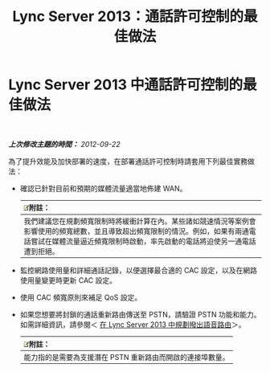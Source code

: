 ﻿---
title: Lync Server 2013：通話許可控制的最佳做法
TOCTitle: 通話許可控制的最佳做法
ms:assetid: 97173cca-8175-4ae2-a247-eb7ef809da93
ms:mtpsurl: https://technet.microsoft.com/zh-tw/library/Gg398770(v=OCS.15)
ms:contentKeyID: 49291751
ms.date: 08/10/2015
mtps_version: v=OCS.15
ms.translationtype: HT
---

# Lync Server 2013 中通話許可控制的最佳做法

 

_**上次修改主題的時間：** 2012-09-22_

為了提升效能及加快部署的速度，在部署通話許可控制時請套用下列最佳實務做法：

  - 確認已針對目前和預期的媒體流量適當地佈建 WAN。
    
    <table>
    <thead>
    <tr class="header">
    <th><img src="images/Gg398811.note(OCS.15).gif" title="note" alt="note" />附註：</th>
    </tr>
    </thead>
    <tbody>
    <tr class="odd">
    <td>我們建議您在規劃頻寬限制時將緩衝計算在內。某些諸如競速情況等案例會影響使用的頻寬總數，並且導致超出頻寬限制的情況。例如，如果有兩通電話嘗試在媒體流量逼近頻寬限制時啟動，率先啟動的電話將迫使另一通電話遭到拒絕。</td>
    </tr>
    </tbody>
    </table>


  - 監控網路使用量和詳細通話記錄，以便選擇最合適的 CAC 設定，以及在網路使用量變更時更新 CAC 設定。

  - 使用 CAC 頻寬原則來補足 QoS 設定。

  - 如果您想要將封鎖的通話重新路由傳送至 PSTN，請驗證 PSTN 功能和能力。如需詳細資訊，請參閱＜ [在 Lync Server 2013 中規劃撥出語音路由](lync-server-2013-planning-outbound-voice-routing.md)＞。
    
    <table>
    <thead>
    <tr class="header">
    <th><img src="images/Gg398811.note(OCS.15).gif" title="note" alt="note" />附註：</th>
    </tr>
    </thead>
    <tbody>
    <tr class="odd">
    <td>能力指的是需要為支援潛在 PSTN 重新路由而開啟的連接埠數量。</td>
    </tr>
    </tbody>
    </table>

